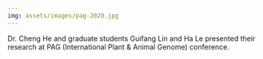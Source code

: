 ```yaml
---
img: assets/images/pag-2020.jpg
---
```


Dr. Cheng He and graduate students Guifang Lin and Ha Le presented their research at PAG (International Plant & Animal
Genome) conference.
